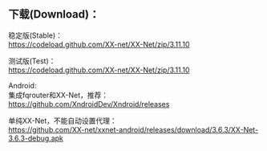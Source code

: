 
## 下载(Download)：
稳定版(Stable)：  
https://codeload.github.com/XX-net/XX-Net/zip/3.11.10


测试版(Test)：  
https://codeload.github.com/XX-net/XX-Net/zip/3.11.10


Android:  
集成fqrouter和XX-Net，推荐：  
https://github.com/XndroidDev/Xndroid/releases

单纯XX-Net，不能自动设置代理：    
https://github.com/XX-net/xxnet-android/releases/download/3.6.3/XX-Net-3.6.3-debug.apk

